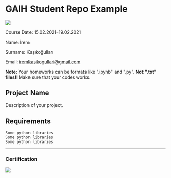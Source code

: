 # GAIH Student Repo Example
![](img/logo.png)

Course Date: 15.02.2021-19.02.2021

Name: İrem

Surname: Kaşıkoğulları

Email: iremkasikogullari@gmail.com  

**Note:** Your homeworks can be formats like ".ipynb" and ".py". **Not ".txt" files!!** Make sure that your codes works.  

## Project Name
Description of your project.

## Requirements
```
Some python libraries
Some python libraries
Some python libraries
```
---

### Certification
![](img/certificate_ex.png)

